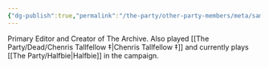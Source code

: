 ```yaml
---
{"dg-publish":true,"permalink":"/the-party/other-party-members/meta/sam-gallon/","noteIcon":""}
---
```


Primary Editor and Creator of The Archive. Also played [[The Party/Dead/Chenris Tallfellow ‡\|Chenris Tallfellow ‡]] and currently plays [[The Party/Halfbie\|Halfbie]] in the campaign.
